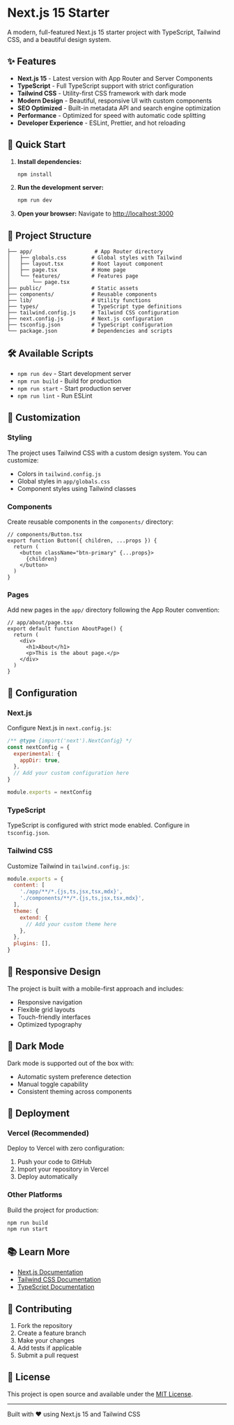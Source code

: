 # Next.js 15 Starter

A modern, full-featured Next.js 15 starter project with TypeScript, Tailwind CSS, and a beautiful design system.

## ✨ Features

- **Next.js 15** - Latest version with App Router and Server Components
- **TypeScript** - Full TypeScript support with strict configuration
- **Tailwind CSS** - Utility-first CSS framework with dark mode
- **Modern Design** - Beautiful, responsive UI with custom components
- **SEO Optimized** - Built-in metadata API and search engine optimization
- **Performance** - Optimized for speed with automatic code splitting
- **Developer Experience** - ESLint, Prettier, and hot reloading

## 🚀 Quick Start

1. **Install dependencies:**
   ```bash
   npm install
   ```

2. **Run the development server:**
   ```bash
   npm run dev
   ```

3. **Open your browser:**
   Navigate to [http://localhost:3000](http://localhost:3000)

## 📁 Project Structure

```
├── app/                    # App Router directory
│   ├── globals.css        # Global styles with Tailwind
│   ├── layout.tsx         # Root layout component
│   ├── page.tsx           # Home page
│   └── features/          # Features page
│       └── page.tsx
├── public/                # Static assets
├── components/            # Reusable components
├── lib/                   # Utility functions
├── types/                 # TypeScript type definitions
├── tailwind.config.js     # Tailwind CSS configuration
├── next.config.js         # Next.js configuration
├── tsconfig.json          # TypeScript configuration
└── package.json           # Dependencies and scripts
```

## 🛠️ Available Scripts

- `npm run dev` - Start development server
- `npm run build` - Build for production
- `npm run start` - Start production server
- `npm run lint` - Run ESLint

## 🎨 Customization

### Styling
The project uses Tailwind CSS with a custom design system. You can customize:

- Colors in `tailwind.config.js`
- Global styles in `app/globals.css`
- Component styles using Tailwind classes

### Components
Create reusable components in the `components/` directory:

```tsx
// components/Button.tsx
export function Button({ children, ...props }) {
  return (
    <button className="btn-primary" {...props}>
      {children}
    </button>
  )
}
```

### Pages
Add new pages in the `app/` directory following the App Router convention:

```tsx
// app/about/page.tsx
export default function AboutPage() {
  return (
    <div>
      <h1>About</h1>
      <p>This is the about page.</p>
    </div>
  )
}
```

## 🔧 Configuration

### Next.js
Configure Next.js in `next.config.js`:

```js
/** @type {import('next').NextConfig} */
const nextConfig = {
  experimental: {
    appDir: true,
  },
  // Add your custom configuration here
}

module.exports = nextConfig
```

### TypeScript
TypeScript is configured with strict mode enabled. Configure in `tsconfig.json`.

### Tailwind CSS
Customize Tailwind in `tailwind.config.js`:

```js
module.exports = {
  content: [
    './app/**/*.{js,ts,jsx,tsx,mdx}',
    './components/**/*.{js,ts,jsx,tsx,mdx}',
  ],
  theme: {
    extend: {
      // Add your custom theme here
    },
  },
  plugins: [],
}
```

## 📱 Responsive Design

The project is built with a mobile-first approach and includes:

- Responsive navigation
- Flexible grid layouts
- Touch-friendly interfaces
- Optimized typography

## 🌙 Dark Mode

Dark mode is supported out of the box with:

- Automatic system preference detection
- Manual toggle capability
- Consistent theming across components

## 🚀 Deployment

### Vercel (Recommended)
Deploy to Vercel with zero configuration:

1. Push your code to GitHub
2. Import your repository in Vercel
3. Deploy automatically

### Other Platforms
Build the project for production:

```bash
npm run build
npm run start
```

## 📚 Learn More

- [Next.js Documentation](https://nextjs.org/docs)
- [Tailwind CSS Documentation](https://tailwindcss.com/docs)
- [TypeScript Documentation](https://www.typescriptlang.org/docs)

## 🤝 Contributing

1. Fork the repository
2. Create a feature branch
3. Make your changes
4. Add tests if applicable
5. Submit a pull request

## 📄 License

This project is open source and available under the [MIT License](LICENSE).

---

Built with ❤️ using Next.js 15 and Tailwind CSS



